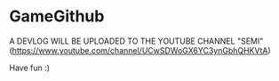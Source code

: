 # GameGithub

A DEVLOG WILL BE UPLOADED TO THE YOUTUBE CHANNEL "SEMI" (https://www.youtube.com/channel/UCwSDWoGX6YC3ynGbhQHKVtA)

Have fun :)

